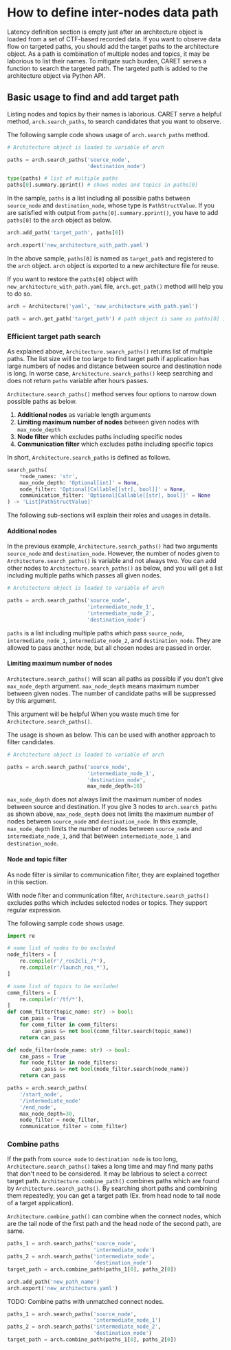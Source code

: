 # How to define inter-nodes data path

Latency definition section is empty just after an architecture object is loaded from a set of CTF-based recorded data. If you want to observe data flow on targeted paths, you should add the target paths to the architecture object. As a path is combination of multiple nodes and topics, it may be laborious to list their names. To mitigate such burden, CARET serves a function to search the targeted path. The targeted path is added to the architecture object via Python API.

## Basic usage to find and add target path

Listing nodes and topics by their names is laborious. CARET serve a helpful method, `arch.search_paths`, to search candidates that you want to observe.

The following sample code shows usage of `arch.search_paths` method.

```python
# Architecture object is loaded to variable of arch

paths = arch.search_paths('source_node',
                          'destination_node')

type(paths) # list of multiple paths
paths[0].summary.pprint() # shows nodes and topics in paths[0]
```

In the sample, `paths` is a list including all possible paths between `source_node` and `destination_node`, whose type is `PathStructValue`. If you are satisfied with output from `paths[0].summary.pprint()`, you have to add `paths[0]` to the `arch` object as below.

```python
arch.add_path('target_path', paths[0])

arch.export('new_architecture_with_path.yaml')
```

In the above sample, `paths[0]` is named as `target_path` and registered to the `arch` object. `arch` object is exported to a new architecture file for reuse.

If you want to restore the `paths[0]` object with `new_architecture_with_path.yaml` file, `arch.get_path()` method will help you to do so.

```python
arch = Architecture('yaml', 'new_architecture_with_path.yaml')

path = arch.get_path('target_path') # path object is same as paths[0] in the previous sample
```

### Efficient target path search

As explained above, `Architecture.search_paths()` returns list of multiple paths.
The list size will be too large to find target path if application has large numbers of nodes and distance between source and destination node is long. In worse case, `Architecture.search_paths()` keep searching and does not return `paths` variable after hours passes.

`Architecture.search_paths()` method serves four options to narrow down possible paths as below.

1. **Additional nodes** as variable length arguments
2. **Limiting maximum number of nodes** between given nodes with `max_node_depth`
3. **Node filter** which excludes paths including specific nodes
4. **Communication filter** which excludes paths including specific topics

In short, `Architecture.search_paths` is defined as follows.

```python
search_paths(
    *node_names: 'str',
    max_node_depth: 'Optional[int]' = None,
    node_filter: 'Optional[Callable[[str], bool]]' = None,
    communication_filter: 'Optional[Callable[[str], bool]]' = None
) -> 'List[PathStructValue]'
```

The following sub-sections will explain their roles and usages in details.

#### Additional nodes

In the previous example, `Architecture.search_paths()` had two arguments `source_node` and `destination_node`. However, the number of nodes given to `Architecture.search_paths()` is variable and not always two. You can add other nodes to `Architecture.search_paths()` as below, and you will get a list including multiple paths which passes all given nodes.

```python
# Architecture object is loaded to variable of arch

paths = arch.search_paths('source_node',
                          'intermediate_node_1',
                          'intermediate_node_2',
                          'destination_node')
```

`paths` is a list including multiple paths which pass `source_node`, `intermediate_node_1`, `intermediate_node_2`, and `destination_node`. They are allowed to pass another node, but all chosen nodes are passed in order.

#### Limiting maximum number of nodes

`Architecture.search_paths()` will scan all paths as possible if you don't give `max_node_depth` argument. `max_node_depth` means maximum number between given nodes. The number of candidate paths will be suppressed by this argument.

This argument will be helpful When you waste much time for `Architecture.search_paths()`.

The usage is shown as below. This can be used with another approach to filter candidates.

```python
# Architecture object is loaded to variable of arch

paths = arch.search_paths('source_node',
                          'intermediate_node_1',
                          'destination_node',
                          max_node_depth=10)

```

`max_node_depth` does not always limit the maximum number of nodes between source and destination. If you give 3 nodes to `arch.search_paths` as shown above, `max_node_depth` does not limits the maximum number of nodes between `source_node` and `destination_node`. In this example, `max_node_depth` limits the number of nodes between `source_node` and `intermediate_node_1`, and that between `intermediate_node_1` and `destination_node`.

#### Node and topic filter

As node filter is similar to communication filter, they are explained together in this section.

With node filter and communication filter, `Architecture.search_paths()` excludes paths which includes selected nodes or topics. They support regular expression.

The following sample code shows usage.

```python
import re

# name list of nodes to be excluded
node_filters = [
    re.compile(r'/_ros2cli_/*'),
    re.compile(r'/launch_ros_*'),
]

# name list of topics to be excluded
comm_filters = [
    re.compile(r'/tf/*'),
]
def comm_filter(topic_name: str) -> bool:
    can_pass = True
    for comm_filter in comm_filters:
        can_pass &= not bool(comm_filter.search(topic_name))
    return can_pass

def node_filter(node_name: str) -> bool:
    can_pass = True
    for node_filter in node_filters:
        can_pass &= not bool(node_filter.search(node_name))
    return can_pass

paths = arch.search_paths(
    '/start_node',
    '/intermediate_node'
    '/end_node',
    max_node_depth=30,
    node_filter = node_filter,
    communication_filter = comm_filter)
```

### Combine paths

If the path from `source node` to `destination node` is too long, `Architecture.search_paths()` takes a long time and may find many paths that don't need to be considered.
It may be labrious to select a correct target path.
`Architecture.combine_path()` combines paths which are found by `Architecture.search_paths()`.
By searching short paths and combining them repeatedly, you can get a target path (Ex. from head node to tail node of a target application).

`Architecture.combine_path()` can combine when the connect nodes, which are the tail node of the first path and the head node of the second path, are same.

```python
paths_1 = arch.search_paths('source_node',
                            'intermediate_node')
paths_2 = arch.search_paths('intermediate_node',
                            'destination_node')
target_path = arch.combine_path(paths_1[0], paths_2[0])

arch.add_path('new_path_name')
arch.export('new_architecture.yaml')
```

TODO: Combine paths with unmatched connect nodes.

```python
paths_1 = arch.search_paths('source_node',
                            'intermediate_node_1')
paths_2 = arch.search_paths('intermediate_node_2',
                            'destination_node')
target_path = arch.combine_path(paths_1[0], paths_2[0])
```
